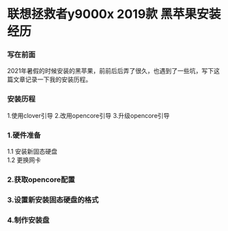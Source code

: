 # 联想拯救者y9000x 2019款 黑苹果安装经历

### 写在前面
2021年暑假的时候安装的黑苹果，前前后后弄了很久，也遇到了一些坑，写下这篇文章记录一下我的安装历程。

### 安装历程
1.使用clover引导
2.改用opencore引导
3.升级opencore引导

### 1.硬件准备
1.1 安装新固态硬盘 <br>
1.2 更换网卡

### 2.获取opencore配置

### 3.设置新安装固态硬盘的格式

### 4.制作安装盘
